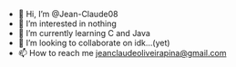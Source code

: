 - 👋 Hi, I’m @Jean-Claude08
- 👀 I’m interested in nothing
- 🌱 I’m currently learning C and Java
- 💞️ I’m looking to collaborate on idk...(yet)
- 📫 How to reach me jeanclaudeoliveirapina@gmail.com

<!---
Jean-Claude08/Jean-Claude08 is a ✨ special ✨ repository because its `README.md` (this file) appears on your GitHub profile.
You can click the Preview link to take a look at your changes.
--->
